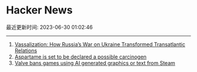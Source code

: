 # Hacker News

最近更新时间: 2023-06-30 01:02:46

--- 
1. [Vassalization: How Russia’s War on Ukraine Transformed Transatlantic Relations](https://warontherocks.com/2023/06/the-art-of-vassalization-how-russias-war-on-ukraine-has-transformed-transatlantic-relations/) 
2. [Aspartame is set to be declared a possible carcinogen](https://twitter.com/Reuters/status/1674309239974576128) 
3. [Valve bans games using AI generated graphics or text from Steam](https://old.reddit.com/r/aigamedev/comments/142j3yt/valve_is_not_willing_to_publish_games_with_ai/) 
